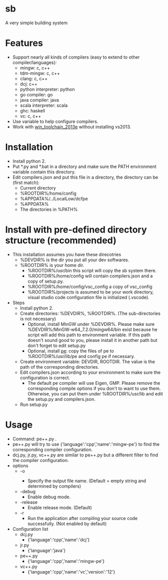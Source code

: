 # sb
A very simple building system

Features
========
* Support nearly all kinds of compilers (easy to extend to other compiler/languages):
  * mingw: c, c++
  * tdm-mingw: c, c++
  * clang: c, c++
  * dcj: c++
  * python interpreter: python
  * go compiler: go
  * java compiler: java
  * scala interpreter: scala
  * ghc: haskell
  * vc: c, c++
* Use variable to help configure compilers.
* Work with [win_toolchain_2013e](http://yun.baidu.com/share/link?shareid=2799405881&uk=2684621311) without installing vs2013.

Installation
==========
* Install python 2.
* Put *.py and *.bat in a directory and make sure the PATH environment variable contain this directory.
* Edit compilers.json and put this file in a directory, the directory can be (first match):
  * Current directory
  * %ROOTDIR%/home/config
  * %APPDATA%/../LocalLow/dcfpe
  * %APPDATA%
  * The directories in %PATH%

Install with pre-defined directory structure (recommended)
============================================
* This installation assumes you have these direcotries
  * %DEVDIR% is the dir you put all your dev softwares.
  * %ROOTDIR% is your home dir.
    * %ROOTDIR%/usr/bin this script will copy the sb system there.
    * %ROOTDIR%/home/config will contain compilers.json and a copy of setup.py.
    * %ROOTDIR%/home/config/vsc_config a copy of vsc_config
    * %ROOTDIR%/projects is assumed to be your work directory, visual studio code configuration file is initialized (.vscode).
* Steps
  * Install python 2.
  * Create directories: %DEVDIR%, %ROOTDIR%. (The sub-directories is not necessary)
    * Optional, install MinGW under %DEVDIR%. Please make sure %DEVDIR%/MinGW-w64_7.2.0/mingw64/bin exist because he script will add this path to environment variable. If this path doesn't sound good to you, please install it in another path but don't forget to edit setup.py
    * Optional, install [pe](https://github.com/baihacker/pe): copy the files of pe to %ROOTDIR%/usr/lib/pe and config pe if necessary. 
  * Create environment variable: DEVDIR, ROOTDIR. The value is the path of the corresponding directories.
  * Edit compilers.json according to your environment to make sure the configuration is correct.
    * The default pe compiler will use Eigen, GMP. Please remove the corresponding compile options if you don't to want to use them. Otherwise, you can put them under %ROOTDIR%/usr/lib and edit the setup.py and compilers.json.
  * Run setup.py

Usage
=====
* Command: pe++.py <your file>.
* pe++.py will try to use  {'language':'cpp','name':'mingw-pe'} to find the corresponding compiler configuration.
* dcj.py, jr.py, vc++.py are similar to pe++.py but a different filter to find the compiler configuration.
* options
  * -o <output file name>
    * Specify the output file name. (Default = empty string and determined by compilers)
  * -debug
    * Enable debug mode.
  * -release
    * Enable release mode. (Default)
  * -r
    * Run the application after compiling your source code successfully. (Not enabled by default)
* Configuration list
  * dcj.py
    * {'language':'cpp','name':'dcj'}
  * jr.py
    * {'language':'java'}
  * pe++.py
    * {'language':'cpp','name':'mingw-pe'}
  * vc++.py
    * {'language':'cpp','name':'vc','version':'12'}

